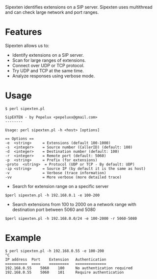 Sipexten identifies extensions on a SIP server. Sipexten uses multithread and can check large network and port ranges.

# Features #
Sipexten allows us to:

  * Identify extensions on a SIP server.
  * Scan for large ranges of extensions.
  * Connect over UDP or TCP protocol.
  * Try UDP and TCP at the same time.
  * Analyze responses using verbose mode.

# Usage #
```
$ perl sipexten.pl 

SipEXTEN - by Pepelux <pepeluxx@gmail.com>
--------

Usage: perl sipexten.pl -h <host> [options]
 
== Options ==
-e  <string>     = Extensions (default 100-1000)
-s  <integer>    = Source number (CallerID) (default: 100)
-d  <integer>    = Destination number (default: 100)
-r  <integer>    = Remote port (default: 5060)
-p  <string>     = Prefix (for extensions)
-proto  <string>  = Protocol (UDP or TCP - By default: UDP)
-ip <string>     = Source IP (by default it is the same as host)
-v               = Verbose (trace information)
-vv              = More verbose (more detailed trace)
```

  * Search for extension range on a specific server
```
$perl sipexten.pl -h 192.168.0.1 -e 100-200
```
  * Search extensions from 100 to 2000 on a network range with destination port between 5060 and 5080
```
$perl sipexten.pl -h 192.168.0.0/24 -e 100-2000 -r 5060-5080
```

# Example #
```
$ perl sipexten.pl -h 192.168.0.55 -e 100-200
^C
IP address	Port	Extension	Authentication
==========	====	=========	==============
192.168.0.55	5060	100		No authentication required
192.168.0.55	5060	101		Require authentication
```
